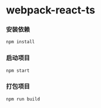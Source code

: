 # webpack-react-ts


### 安装依赖
```sh
npm install
```

### 启动项目
```sh
npm start
```


### 打包项目
```sh
npm run build
```